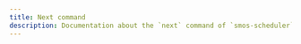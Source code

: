 ```yaml
---
title: Next command
description: Documentation about the `next` command of `smos-scheduler`
---
```


